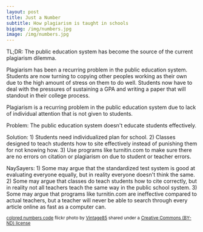 ```yaml
---
layout: post
title: Just a Number
subtitle: How plagiarism is taught in schools
bigimg: /img/numbers.jpg
image: /img/numbers.jpg
---
```

TL;DR: The public education system has become the source of the current plagiarism dilemma.

Plagiarism has been a recurring problem in the public education system. Students are now turning to copying other peoples working as their own due to the high amount of stress on them to do well. Students now have to deal with the pressures of sustaining a GPA and writing a paper that will standout in their college process. 



Plagiarism is a recurring problem in the public education system due to lack of individual attention that is not given to students.



Problem: The public education system doesn't educate students effectively.

Solution: 1) Students need individualized plan for school.
          2) Classes designed to teach students how to site effectively instead of punishing them for not knowing how.
          3) Use programs like turnitin.com to make sure there are no errors on citation or plagiarism on due to student or teacher errors.

NaySayers: 1) Some may argue that the standardized test system is good at evaluating everyone equally, but in reality everyone doesn't think the same.
           2) Some may argue that classes do teach students how to cite correctly, but in reality not all teachers teach the same way in the public school system.
           3) Some may argue that programs like turnitin.com are ineffective compared to actual teachers, but a teacher will never be able to search through every article online as fast as a computer can.


<small><a title="colored numbers code" href="https://flickr.com/photos/vintage85/3772406927">colored numbers code</a> flickr photo by <a href="https://flickr.com/people/vintage85">Vintage85</a> shared under a <a href="https://creativecommons.org/licenses/by-nd/2.0/">Creative Commons (BY-ND) license</a> </small>
